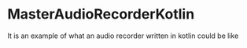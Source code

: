 # MasterAudioRecorderKotlin
It is an example of what an audio recorder written in kotlin could be like

